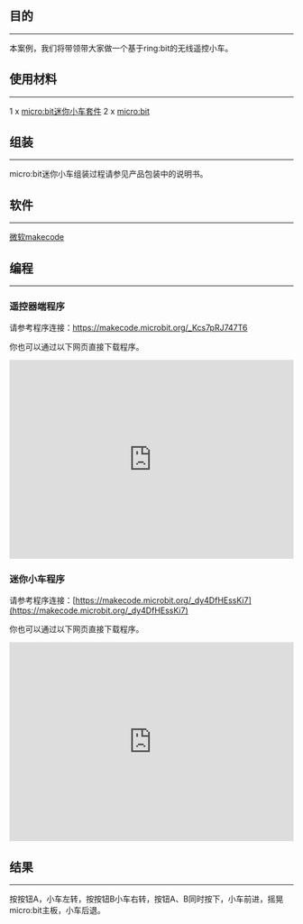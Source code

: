 
## 目的
---

本案例，我们将带领带大家做一个基于ring:bit的无线遥控小车。


## 使用材料
---

1 x [micro:bit迷你小车套件](http://www.elecfreaks.com/estore/ring-bit-car-mirco-bit-educational-smart-robot-kit-for-kids.html)
2 x [micro:bit](http://www.elecfreaks.com/estore/bbc-micro-bit-board-for-coding-programming.html)


## 组装
---

micro:bit迷你小车组装过程请参见产品包装中的说明书。


## 软件
---

[微软makecode](https://makecode.microbit.org)


## 编程
---

### 遥控器端程序

请参考程序连接：https://makecode.microbit.org/_Kcs7pRJ747T6

你也可以通过以下网页直接下载程序。

<div style="position:relative;height:0;padding-bottom:70%;overflow:hidden;"><iframe style="position:absolute;top:0;left:0;width:100%;height:100%;" src="https://makecode.microbit.org/#pub:_Kcs7pRJ747T6" frameborder="0" sandbox="allow-popups allow-forms allow-scripts allow-same-origin"></iframe></div>

### 迷你小车程序

请参考程序连接：[https://makecode.microbit.org/_dy4DfHEssKi7](https://makecode.microbit.org/_dy4DfHEssKi7)

你也可以通过以下网页直接下载程序。

<div style="position:relative;height:0;padding-bottom:70%;overflow:hidden;"><iframe style="position:absolute;top:0;left:0;width:100%;height:100%;" src="https://makecode.microbit.org/#pub:_dy4DfHEssKi7" frameborder="0" sandbox="allow-popups allow-forms allow-scripts allow-same-origin"></iframe></div>  


## 结果
---

按按钮A，小车左转，按按钮B小车右转，按钮A、B同时按下，小车前进，摇晃micro:bit主板，小车后退。

